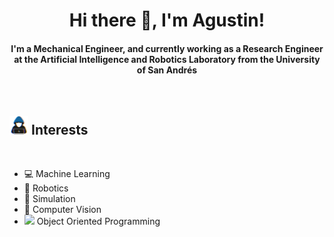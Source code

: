 
<h1 align="center">Hi there 👋, I'm Agustin!</h1>

<h4 align="center">I'm a Mechanical Engineer, and currently working as a Research Engineer at the Artificial Intelligence and Robotics Laboratory from the University of San Andrés </h4>


<br>

	
## <picture><img src = "https://github.com/0xAbdulKhalid/0xAbdulKhalid/raw/main/assets/mdImages/about_me.gif" width = 30px></picture> **Interests**
<br>

- :computer: Machine Learning
- :robot: Robotics
- :dna: Simulation
- :eyes: Computer Vision
- <img src="https://media2.giphy.com/media/QssGEmpkyEOhBCb7e1/giphy.gif?cid=ecf05e47a0n3gi1bfqntqmob8g9aid1oyj2wr3ds3mg700bl&rid=giphy.gif" width ="15"> Object Oriented Programming






